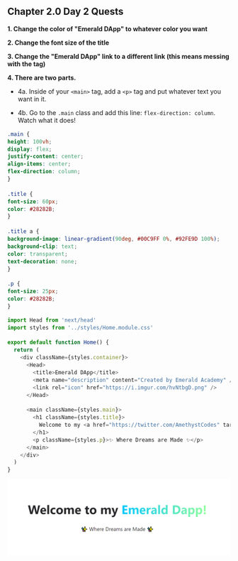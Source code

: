 ## Chapter 2.0 Day 2 Quests

**1. Change the color of "Emerald DApp" to whatever color you want**

**2. Change the font size of the title**

**3. Change the "Emerald DApp" link to a different link (this means messing with the <a> tag)**

**4. There are two parts.**
    
  * 4a. Inside of your `<main>` tag, add a `<p>` tag and put whatever text you want in it.

  * 4b. Go to the `.main` class and add this line: `flex-direction: column`. Watch what it does!
  
  ```css
  .main {
  height: 100vh;
  display: flex;
  justify-content: center;
  align-items: center;
  flex-direction: column;
}

.title {
  font-size: 60px;
  color: #28282B;
}

.title a {
  background-image: linear-gradient(90deg, #00C9FF 0%, #92FE9D 100%);
  background-clip: text;
  color: transparent;
  text-decoration: none;
}

.p {
  font-size: 25px;
  color: #28282B;
}
  
```
```javascript
import Head from 'next/head'
import styles from '../styles/Home.module.css'

export default function Home() {
  return (
    <div className={styles.container}>
      <Head>
        <title>Emerald DApp</title>
        <meta name="description" content="Created by Emerald Academy" />
        <link rel="icon" href="https://i.imgur.com/hvNtbgD.png" />
      </Head>

      <main className={styles.main}>
        <h1 className={styles.title}>
          Welcome to my <a href="https://twitter.com/AmethystCodes" target="_blank">Emerald Dapp!</a>
        </h1>
        <p className={styles.p}>✨ Where Dreams are Made ✨</p>
      </main>
    </div>
  )
}  
```
![Original Dapp Landing Page](images/dapp-landing-begin.png)

